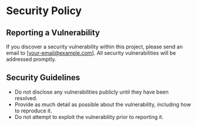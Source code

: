 # Security Policy

## Reporting a Vulnerability
If you discover a security vulnerability within this project, please send an email to [your-email@example.com]. All security vulnerabilities will be addressed promptly.

## Security Guidelines
- Do not disclose any vulnerabilities publicly until they have been resolved.
- Provide as much detail as possible about the vulnerability, including how to reproduce it.
- Do not attempt to exploit the vulnerability prior to reporting it.
